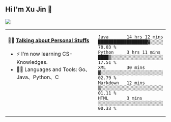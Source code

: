
## Hi I'm Xu Jin 👋
![](https://komarev.com/ghpvc/?username=jiayouxujin&color=brightgreen&label=PROFILE+VIEWS)



<table align="center">
<tr>
<td valign="top" width="60%">

#### 🏋️‍♀️ <a href="https://github.com/jiayouxujin" target="_blank">Talking about Personal Stuffs</a>
<!-- recent_releases starts -->

- ⚡  I'm now learning CS-Knowledges.  
- 🏊‍♂️ Languages and Tools: Go、Java、Python、C
<!-- recent_releases ends -->
</td>
<td>
 
<!--START_SECTION:waka-->
```text
Java       14 hrs 12 mins  ███████████████████▓░░░░░   78.03 % 
Python     3 hrs 11 mins   ████▒░░░░░░░░░░░░░░░░░░░░   17.51 % 
XML        30 mins         ▓░░░░░░░░░░░░░░░░░░░░░░░░   02.79 % 
Markdown   12 mins         ▒░░░░░░░░░░░░░░░░░░░░░░░░   01.11 % 
HTML       3 mins          ░░░░░░░░░░░░░░░░░░░░░░░░░   00.33 % 
```
<!--END_SECTION:waka-->
 
</td>
</tr>
</table>





